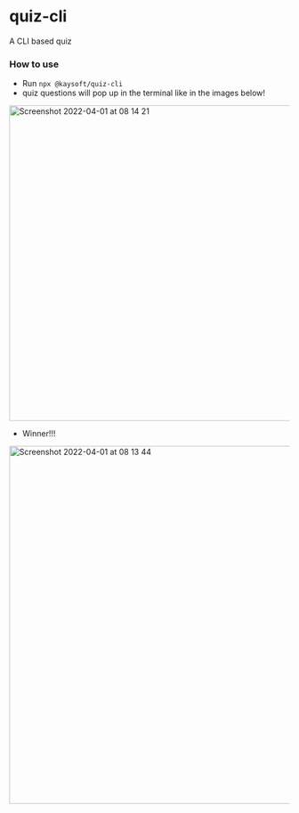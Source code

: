 # quiz-cli

A CLI based quiz

### How to use

- Run `npx @kaysoft/quiz-cli`
- quiz questions will pop up in the terminal like in the images below!

<img width="567" alt="Screenshot 2022-04-01 at 08 14 21" src="https://user-images.githubusercontent.com/38121456/161312812-10a1e8e5-aa5a-420d-9752-eaa8dd07cc3f.png">

- Winner!!!
<img width="643" alt="Screenshot 2022-04-01 at 08 13 44" src="https://user-images.githubusercontent.com/38121456/161312886-05365180-7d43-4a73-8866-0a173911db52.png">
